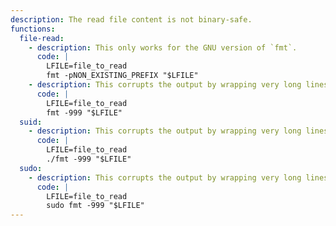 ```yaml
---
description: The read file content is not binary-safe.
functions:
  file-read:
    - description: This only works for the GNU version of `fmt`.
      code: |
        LFILE=file_to_read
        fmt -pNON_EXISTING_PREFIX "$LFILE"
    - description: This corrupts the output by wrapping very long lines at the given width.
      code: |
        LFILE=file_to_read
        fmt -999 "$LFILE"
  suid:
    - description: This corrupts the output by wrapping very long lines at the given width.
      code: |
        LFILE=file_to_read
        ./fmt -999 "$LFILE"
  sudo:
    - description: This corrupts the output by wrapping very long lines at the given width.
      code: |
        LFILE=file_to_read
        sudo fmt -999 "$LFILE"
---
```

